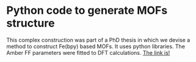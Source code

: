 # Python code to generate MOFs structure

This complex construction was part of a PhD thesis in which we devise a method to construct Fe(bpy) based MOFs. It uses python libraries. The Amber FF parameters were fitted to DFT calculations. [The link is!](https://hal.archives-ouvertes.fr/tel-02058650)
